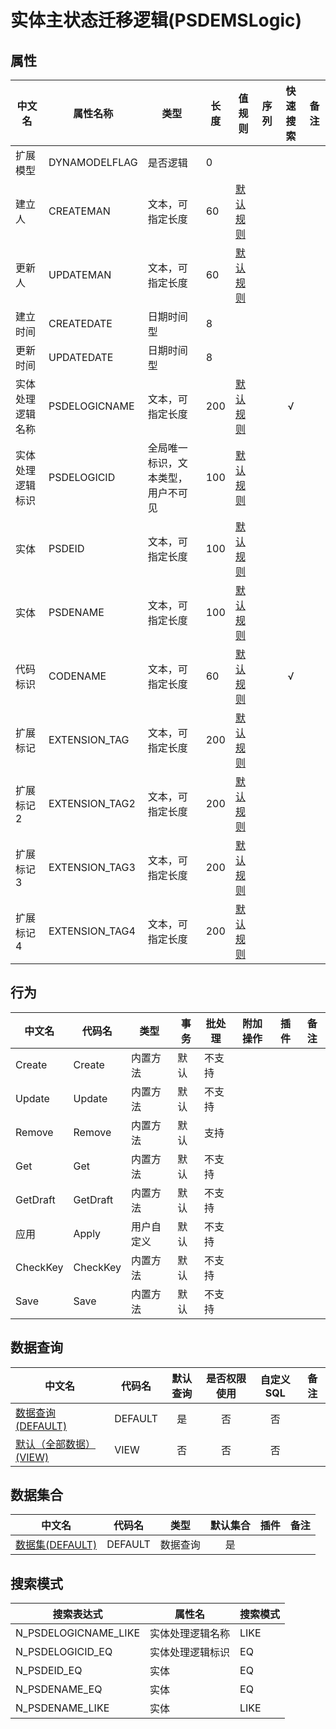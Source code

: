 # 实体主状态迁移逻辑(PSDEMSLogic)  <!-- {docsify-ignore-all} -->



## 属性
|    中文名 | 属性名称           | 类型     | 长度     |值规则   |  序列     | 快速搜索     |  备注  |
| --------   |------------| -----  | -----  | ----- | -----  | :---:   |  -------- |
|扩展模型|DYNAMODELFLAG|是否逻辑|0|||||
|建立人|CREATEMAN|文本，可指定长度|60|[默认规则](module/extension/PSDEMSLogic/value_rule/CreateMan#default)||||
|更新人|UPDATEMAN|文本，可指定长度|60|[默认规则](module/extension/PSDEMSLogic/value_rule/UpdateMan#default)||||
|建立时间|CREATEDATE|日期时间型|8|||||
|更新时间|UPDATEDATE|日期时间型|8|||||
|实体处理逻辑名称|PSDELOGICNAME|文本，可指定长度|200|[默认规则](module/extension/PSDEMSLogic/value_rule/PSDELogicName#default)||√||
|实体处理逻辑标识|PSDELOGICID|全局唯一标识，文本类型，用户不可见|100|[默认规则](module/extension/PSDEMSLogic/value_rule/PSDELogicId#default)||||
|实体|PSDEID|文本，可指定长度|100|[默认规则](module/extension/PSDEMSLogic/value_rule/PSDEId#default)||||
|实体|PSDENAME|文本，可指定长度|100|[默认规则](module/extension/PSDEMSLogic/value_rule/PSDEName#default)||||
|代码标识|CODENAME|文本，可指定长度|60|[默认规则](module/extension/PSDEMSLogic/value_rule/CodeName#default)||√||
|扩展标记|EXTENSION_TAG|文本，可指定长度|200|[默认规则](module/extension/PSDEMSLogic/value_rule/Extension_tag#default)||||
|扩展标记2|EXTENSION_TAG2|文本，可指定长度|200|[默认规则](module/extension/PSDEMSLogic/value_rule/Extension_tag2#default)||||
|扩展标记3|EXTENSION_TAG3|文本，可指定长度|200|[默认规则](module/extension/PSDEMSLogic/value_rule/Extension_tag3#default)||||
|扩展标记4|EXTENSION_TAG4|文本，可指定长度|200|[默认规则](module/extension/PSDEMSLogic/value_rule/Extension_tag4#default)||||


## 行为
| 中文名    | 代码名    | 类型    | 事务   | 批处理   | 附加操作  | 插件    |  备注  |
| -------- |---------- |----------- |------------|----------|---------| ----- | ----- |
|Create|Create|内置方法|默认|不支持||||
|Update|Update|内置方法|默认|不支持||||
|Remove|Remove|内置方法|默认|支持||||
|Get|Get|内置方法|默认|不支持||||
|GetDraft|GetDraft|内置方法|默认|不支持||||
|应用|Apply|用户自定义|默认|不支持||||
|CheckKey|CheckKey|内置方法|默认|不支持||||
|Save|Save|内置方法|默认|不支持||||




## 数据查询
| 中文名    | 代码名    | 默认查询 | 是否权限使用 | 自定义SQL |  备注|
| --------  | --------   | :---:  | :---:  | :---:  |----- |
|[数据查询(DEFAULT)](module/extension/PSDEMSLogic/query/Default)|DEFAULT|是|否 |否 ||
|[默认（全部数据）(VIEW)](module/extension/PSDEMSLogic/query/View)|VIEW|否|否 |否 ||


## 数据集合
| 中文名  | 代码名  | 类型 | 默认集合 |   插件|   备注|
| --------  | --------   | --------   | :---:   | ----- |----- |
|[数据集(DEFAULT)](module/extension/PSDEMSLogic/dataset/Default)|DEFAULT|数据查询|是|||




## 搜索模式
|   搜索表达式   |    属性名    |    搜索模式        |
| -------- |------------|------------|
|N_PSDELOGICNAME_LIKE|实体处理逻辑名称|LIKE|
|N_PSDELOGICID_EQ|实体处理逻辑标识|EQ|
|N_PSDEID_EQ|实体|EQ|
|N_PSDENAME_EQ|实体|EQ|
|N_PSDENAME_LIKE|实体|LIKE|




